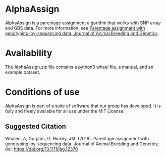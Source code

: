 AlphaAssign
===========

AlphaAssign is a parentage assignment algorithm that works with SNP array and GBS data. For more information, see <a href="https://onlinelibrary.wiley.com/doi/full/10.1111/jbg.12370">Parentage assignment with genotyping-by-sequencing data, Journal of Animal Breeding and Genetics</a>. 

Availability
============

The AlphaAssign.zip file contains a python3 wheel file, a manual, and an example dataset.

Conditions of use
=================

AlphaAssign is part of a suite of software that our group has developed. It is fully and freely available for all use under the MIT License.

Suggested Citation
------------------

Whalen, A, Gorjanc, G, Hickey, JM. (2018). Parentage assignment with genotyping-by-sequencing data. Journal of Animal Breeding and Genetics; doi: <a href="https://doi.org/10.1111/jbg.12370"> https://doi.org/10.1111/jbg.12370</a>
